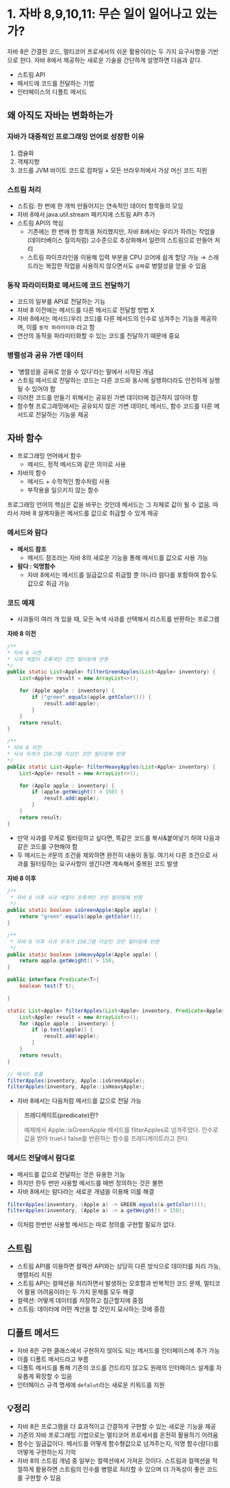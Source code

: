 # 1. 자바 8,9,10,11: 무슨 일이 일어나고 있는가?

자바 8은 간결한 코드, 멀티코어 프로세서의 쉬운 활용이라는 두 가지 요구사항을 기반으로 한다. 자바 8에서 제공하는 새로운 기술을 간단하게 설명하면 다음과 같다.

- 스트림 API
- 메서드에 코드를 전달하는 기법
- 인터페이스의 디폴트 메서드

## 왜 아직도 자바는 변화하는가

### 자바가 대중적인 프로그래밍 언어로 성장한 이유

1. 캡슐화
2. 객체지향
3. 코드를 JVM 바이트 코드로 컴파일 + 모든 브라우저에서 가상 머신 코드 지원

### 스트림 처리

- 스트림: 한 번에 한 개씩 만들어지는 연속적인 데이터 항목들의 모임
- 자바 8에서 java.util.stream 패키지에 스트림 API 추가
- 스트림 API의 핵심
  - 기존에는 한 번에 한 항목을 처리했지만, 자바 8에서는 우리가 하려는 작업을 (데이터베이스 질의처럼) 고수준으로 추상화해서 일련의 스트림으로 만들어 처리
  - 스트림 파이프라인을 이용해 입력 부분을 CPU 코어에 쉽게 할당 가능 → 스레드라는 복잡한 작업을 사용하지 않으면서도 `공짜`로 병렬성을 얻을 수 있음


### 동작 파라미터화로 메서드에 코드 전달하기

- 코드의 일부를 API로 전달하는 기능
- 자바 8 이전에는 메서드를 다른 메서드로 전달할 방법 X
- 자바 8에서는 메서드(우리 코드)를 다른 메서드의 인수로 넘겨주는 기능을 제공하며, 이를 `동작 파라미터화` 라고 함
- 연산의 동작을 파라미터화할 수 있는 코드를 전달하기 때문에 중요

### 병렬성과 공유 가변 데이터

- ‘병렬성을 공짜로 얻을 수 있다’라는 말에서 시작된 개념
- 스트림 메서드로 전달하는 코드는 다른 코드와 동시에 실행하더라도 안전하게 실행될 수 있어야 함
- 이러한 코드를 만들기 위해서는 공유된 가변 데이터에 접근하지 않아야 함
- 함수형 프로그래밍에서는 공유되지 않은 가변 데이터, 메서드, 함수 코드를 다른 메서드로 전달하는 기능을 제공

## 자바 함수

- 프로그래밍 언어에서 함수
  - 메서드, 정적 메서드와 같은 의미로 사용
- 자바의 함수
  - 메서드 + 수학적인 함수처럼 사용
  - 부작용을 일으키지 않는 함수

프로그래밍 언어의 핵심은 값을 바꾸는 것인데 메서드는 그 자체로 값이 될 수 없음. 따라서 자바 8 설계자들은 메서드를 값으로 취급할 수 있게 제공

### 메서드와 람다

- **메서드 참조**
  - 메서드 참조라는 자바 8의 새로운 기능을 통해 메서드를 값으로 사용 가능
- **람다 : 익명함수**
  - 자바 8에서는 메서드를 일급값으로 취급할 뿐 아니라 람다를 포함하여 함수도 값으로 취급 가능

### 코드 예제
- 사과들이 여러 개 있을 때, 모든 녹색 사과를 선택해서 리스트를 반환하는 프로그램

**자바 8 이전**

```java
/**
* 자바 8 이전
* 사과 색깔이 초록색인 것만 필터링해 반환
*/
public static List<Apple> filterGreenApples(List<Apple> inventory) {
    List<Apple> result = new ArrayList<>();

    for (Apple apple : inventory) {
        if ("green".equals(apple.getColor())) {
            result.add(apple);
        }
    }
    return result;
}

/**
* 자바 8 이전
* 사과 무게가 150그램 이상인 것만 필터링해 반환
*/
public static List<Apple> filterHeavyApples(List<Apple> inventory) {
    List<Apple> result = new ArrayList<>();

    for (Apple apple : inventory) {
        if (apple.getWeight() > 150) {
            result.add(apple);
        }
    }
    return result;
}
```

- 만약 사과를 무게로 필터링하고 싶다면, 똑같은 코드를 복사&붙여넣기 하여 다음과 같은 코드를 구현해야 함
- 두 메서드는 if문의 조건을 제외하면 완전히 내용이 동일. 여기서 다른 조건으로 사과를 필터링하는 요구사항이 생긴다면 계속해서 중복된 코드 발생

**자바 8 이후**

```java
/**
 * 자바 8 이후 사과 색깔이 초록색인 것만 필터링해 반환
 */
public static boolean isGreenApple(Apple apple) {
    return "green".equals(apple.getColor());
}

/**
 * 자바 8 이후 사과 무게가 150그램 이상인 것만 필터링해 반환
 */
public static boolean isHeavyApple(Apple apple) {
    return apple.getWeight() > 150;
}

public interface Predicate<T>{
    boolean test(T t);

}

static List<Apple> filterApples(List<Apple> inventory, Predicate<Apple> p) {
    List<Apple> result = new ArrayList<>();
    for (Apple apple : inventory) {
        if (p.test(apple)) {
            result.add(apple);
        }
    }
    return result;
}
```

```java
// 메서드 호출
filterApples(inventory, Apple::isGreenApple);
filterApples(inventory, Apple::isHeavyApple);
```

- 자바 8에서는 다음처럼 메서드를 값으로 전달 가능

> **프레디케이트(predicate)란?**
> 
> 예제에서 Apple::isGreenApple 메서드를 filterApples로 넘겨주었다. 인수로 값을 받아 true나 false를 반환하는 함수를 프레디케이트라고 한다.
>

### 메서드 전달에서 람다로

- 메서드를 값으로 전달하는 것은 유용한 기능
- 하지만 한두 번만 사용할 메서드를 매번 정의하는 것은 불편
- 자바 8에서는 람다라는 새로운 개념을 이용해 이를 해결

```java
filterApples(inventory, (Apple a) -> GREEN.equals(a.getColor()));
filterApples(inventory, (Apple a) -> a.getWeight() > 150);
```

- 이처럼 한번만 사용할 메서드는 따로 정의를 구현할 필요가 없다.

## 스트림

- 스트림 API를 이용하면 컬렉션 API와는 상당히 다른 방식으로 데이터를 처리 가능, 병렬처리 지원
- 스트림 API는 컬렉션을 처리하면서 발생하는 모호함과 반복적인 코드 문제, 멀티코어 활용 어려움이라는 두 가지 문제를 모두 해결
- 컬렉션: 어떻게 데이터를 저장하고 접근할지에 중점
- 스트림: 데이터에 어떤 계산을 할 것인지 묘사하는 것에 중점

## 디폴트 메서드

- 자바 8은 구현 클래스에서 구현하지 않아도 되는 메서드를 인터페이스에 추가 가능
- 이를 디폴트 메서드라고 부름
- 디폴트 메서드를 통해 기존의 코드를 건드리지 않고도 원래의 인터페이스 설계를 자유롭게 확장할 수 있음
- 인터페이스 규격 명세에 `defalut`라는 새로운 키워드를 지원

## 💡정리
- 자바 8은 프로그램을 더 효과적이고 간결하게 구현할 수 있는 새로운 기능을 제공
- 기존의 자바 프로그래밍 기법으로는 멀티코어 프로세서를 온전히 활용하기 어려움
- 함수는 일급값이다. 메서드를 어떻게 함수형값으로 넘겨주는지, 익명 함수(람다)를 어떻게 구현하는지 기억
- 자바 8의 스트림 개념 중 일부는 컬렉션에서 가져온 것이다. 스트림과 컬렉션을 적절하게 활용하면 스트림의 인수를 병렬로 처리할 수 있으며 더 가독성이 좋은 코드를 구현할 수 있음

